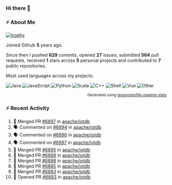### Hi there 👋

### :zap: About Me

[![trophy](https://github-profile-trophy.vercel.app/?username=HTHou&theme=onedark)](https://github.com/ryo-ma/github-profile-trophy)
   
Joined Github **5** years ago.

Since then I pushed **629** commits, opened **27** issues, submitted **564** pull requests, received **1** stars across **5** personal projects and contributed to **7** public repositories.

Most used languages across my projects:

![Java](https://img.shields.io/static/v1?style=flat-square&label=%E2%A0%80&color=555&labelColor=%23b07219&message=Java%EF%B8%B194.4%25)
![JavaScript](https://img.shields.io/static/v1?style=flat-square&label=%E2%A0%80&color=555&labelColor=%23f1e05a&message=JavaScript%EF%B8%B11.4%25)
![Python](https://img.shields.io/static/v1?style=flat-square&label=%E2%A0%80&color=555&labelColor=%233572A5&message=Python%EF%B8%B10.7%25)
![Scala](https://img.shields.io/static/v1?style=flat-square&label=%E2%A0%80&color=555&labelColor=%23c22d40&message=Scala%EF%B8%B10.6%25)
![C++](https://img.shields.io/static/v1?style=flat-square&label=%E2%A0%80&color=555&labelColor=%23f34b7d&message=C%2B%2B%EF%B8%B10.6%25)
![Shell](https://img.shields.io/static/v1?style=flat-square&label=%E2%A0%80&color=555&labelColor=%2389e051&message=Shell%EF%B8%B10.4%25)
![Vue](https://img.shields.io/static/v1?style=flat-square&label=%E2%A0%80&color=555&labelColor=%2341b883&message=Vue%EF%B8%B10.3%25)
![Other](https://img.shields.io/static/v1?style=flat-square&label=%E2%A0%80&color=555&labelColor=%23ededed&message=Other%EF%B8%B11.2%25)

<p align="right"><sub>Generated using <a href="https://github.com/marketplace/actions/profile-readme-stats">teoxoy/profile-readme-stats</a></sub></p>


<!--![](https://github.com/HTHou/HTHou/blob/output/github-contribution-grid-snake.svg)-->

<!--![Haonan Hou's github stats](https://github-readme-stats.vercel.app/api?username=HTHou&count_private=true&show_icons=true&theme=onedark)-->

<!--![Haonan Hou's wakatime stats](https://github-readme-stats.vercel.app/api/wakatime?username=HTHou&layout=compact&theme=onedark)-->

<!--![Top Langs](https://github-readme-stats.vercel.app/api/top-langs/?username=HTHou&theme=onedark&layout=compact)-->

### :zap: Recent Activity
<!--START_SECTION:activity-->
1. 🎉 Merged PR [#6897](https://github.com/apache/iotdb/pull/6897) in [apache/iotdb](https://github.com/apache/iotdb)
2. 🗣 Commented on [#6894](https://github.com/apache/iotdb/issues/6894) in [apache/iotdb](https://github.com/apache/iotdb)
3. 🗣 Commented on [#6896](https://github.com/apache/iotdb/issues/6896) in [apache/iotdb](https://github.com/apache/iotdb)
4. 🗣 Commented on [#6897](https://github.com/apache/iotdb/issues/6897) in [apache/iotdb](https://github.com/apache/iotdb)
5. 🎉 Merged PR [#6895](https://github.com/apache/iotdb/pull/6895) in [apache/iotdb](https://github.com/apache/iotdb)
6. 🎉 Merged PR [#6889](https://github.com/apache/iotdb/pull/6889) in [apache/iotdb](https://github.com/apache/iotdb)
7. 🎉 Merged PR [#6888](https://github.com/apache/iotdb/pull/6888) in [apache/iotdb](https://github.com/apache/iotdb)
8. 🎉 Merged PR [#6885](https://github.com/apache/iotdb/pull/6885) in [apache/iotdb](https://github.com/apache/iotdb)
9. 🎉 Merged PR [#6883](https://github.com/apache/iotdb/pull/6883) in [apache/iotdb](https://github.com/apache/iotdb)
10. 💪 Opened PR [#6883](https://github.com/apache/iotdb/pull/6883) in [apache/iotdb](https://github.com/apache/iotdb)
<!--END_SECTION:activity-->

<!--
**HTHou/HTHou** is a ✨ _special_ ✨ repository because its `README.md` (this file) appears on your GitHub profile.

Here are some ideas to get you started:

- 🔭 I’m currently working on ...
- 🌱 I’m currently learning ...
- 👯 I’m looking to collaborate on ...
- 🤔 I’m looking for help with ...
- 💬 Ask me about ...
- 📫 How to reach me: ...
- 😄 Pronouns: ...
- ⚡ Fun fact: ...
-->
